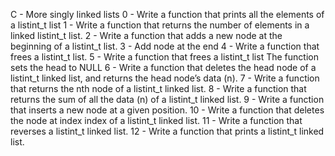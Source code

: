 C - More singly linked lists
0 - Write a function that prints all the elements of a listint_t list
1 - Write a function that returns the number of elements in a linked listint_t list.
2 - Write a function that adds a new node at the beginning of a listint_t list.
3 - Add node at the end
4 - Write a function that frees a listint_t list.
5 - Write a function that frees a listint_t list The function sets the head to NULL
6 - Write a function that deletes the head node of a listint_t linked list, and returns the head node’s data (n).
7 - Write a function that returns the nth node of a listint_t linked list.
8 - Write a function that returns the sum of all the data (n) of a listint_t linked list.
9 - Write a function that inserts a new node at a given position.
10 - Write a function that deletes the node at index index of a listint_t linked list.
11 - Write a function that reverses a listint_t linked list.
12 - Write a function that prints a listint_t linked list.
